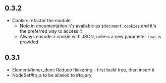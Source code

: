 ## 0.3.2
* Cookie: refactor the module
  * Note in documentation it's available as `$document.cookies` and it's the preferred way to access it
  * Always encode a cookie with JSON, unless a new parameter `raw:` is provided

## 0.3.1
* Element#inner_dom: Reduce flickering - first build tree, then insert it
* NodeSet#to_a to be aliased to #to_ary
